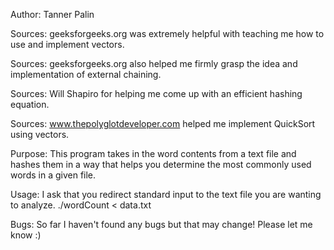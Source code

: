 Author: Tanner Palin

Sources: geeksforgeeks.org was extremely helpful with teaching me how to use and implement vectors.

Sources: geeksforgeeks.org also helped me firmly grasp the idea and implementation of external chaining.

Sources: Will Shapiro for helping me come up with an efficient hashing equation.

Sources: www.thepolyglotdeveloper.com helped me implement QuickSort using vectors.

Purpose: This program takes in the word contents from a text file and hashes them in a way that helps you
determine the most commonly used words in a given file.

Usage: I ask that you redirect standard input to the text file you are wanting to analyze.
./wordCount < data.txt

Bugs: So far I haven't found any bugs but that may change! Please let me know :)
